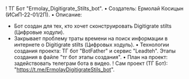 ! ТГ Бот "Ermolay_Digitigrate_Stilts_bot".
• Создатель: Ермолай Косицын (ИСиП-22-01/2П). 
• Описание: 
- Бот создан для тех, кто хочет сконструировать Digitigrate stilts (Цифровые ходули).
- Закрывает проблему траты времени на поиск информации в интернете о Digitigrate stilts (Цифровых ходуль).
• Технологии создания проекта: ТГ бот "BotFather" и сервис "Leadteh". Этапы создания в файле "тг бот этапы создания".
• План на проект: задействовать телеграм бота в видео.
! Сам проект (ТГ Бот): "https://t.me/ErmolayDigitigrateStils_bot".
